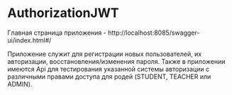# AuthorizationJWT

Главная страница приложения - http://localhost:8085/swagger-ui/index.html#/

Приложение служит для регистрации новых пользователей, их авторизации, восстановления/изменения пароля.
Также в приложении имеются Api для тестирования указанной системы авторизации с различными правами доступа для родей (STUDENT, TEACHER или ADMIN).
